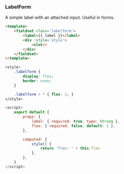 ### LabelForm

A simple label with an attached input. Useful in forms.

```html
<template>
    <fieldset class='labelform'>
        <label>{{ label }}</label>
        <div :style='style'>
            <slot/>
        </div>
    </fieldset>
</template>
```

```css
<style>
    .labelform {
        display: flex;
        border: none;
    }

    .labelform > * { flex: 1; }
</style>
```

```javascript
<script>
    export default {
        props: {
            label: { required: true, type: String },
            flex: { required: false, default: 1 },
        },

        computed: {
            style() {
                return 'flex: ' + this.flex
            },
        },
    }
</script>
```
